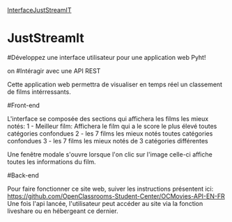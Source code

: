 [InterfaceJustStreamIT](https://user-images.githubusercontent.com/95696368/217891120-a0729314-9b9d-4f61-acd0-3b9c1ef3e767.jpg)
# JustStreamIt

#Développez une interface utilisateur pour une application web Pyht!

on 
#Intéragir avec une API REST

Cette application web permettra de visualiser en temps réel un classement de films intérressants.

#Front-end

L'interface se composée des sections qui affichera les films les mieux notés:
1 - Meilleur film: Affichera le film qui a le score le plus élevé toutes catégories confondues
2 - les 7 films les mieux notés toutes catégories confondues
3 - les 7 films les mieux notés de 3 catégories différentes

Une fenêtre modale s'ouvre lorsque l'on clic sur l'image celle-ci affiche toutes les informations du film.


#Back-end

Pour faire fonctionner ce site web, suiver les instructions présentent ici: https://github.com/OpenClassrooms-Student-Center/OCMovies-API-EN-FR
Une fois l'api lancée, l'utilisateur peut accéder au site via la fonction liveshare ou en hébergeant ce dernier.
